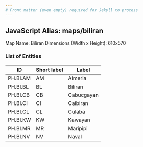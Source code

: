 ```yaml
---
# Front matter (even empty) required for Jekyll to process
---
```


## JavaScript Alias: maps/biliran

Map Name: Biliran
Dimensions (Width x Height): 610x570





### List of Entities

ID | Short label | Label
---|---|---|
PH.BI.AM | AM | Almeria
PH.BI.BL | BL | Biliran
PH.BI.CB | CB | Cabucgayan
PH.BI.CI | CI | Caibiran
PH.BI.CL | CL | Culaba
PH.BI.KW | KW | Kawayan
PH.BI.MR | MR | Maripipi
PH.BI.NV | NV | Naval